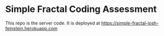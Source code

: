 # Simple Fractal Coding Assessment

This repo is the server code. It is deployed at https://simple-fractal-josh-feinstein.herokuapp.com
